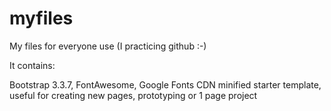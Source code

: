 # myfiles
My files for everyone use (I practicing github :-)

It contains:

Bootstrap 3.3.7, FontAwesome, Google Fonts CDN minified starter template, useful for creating new pages, prototyping or 1 page project
